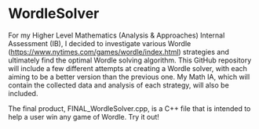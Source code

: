 # WordleSolver

For my Higher Level Mathematics (Analysis & Approaches) Internal Assessment (IB), I decided to investigate various Wordle (https://www.nytimes.com/games/wordle/index.html) strategies and ultimately find the optimal Wordle solving algorithm. This GitHub repository will include a few different attempts at creating a Wordle solver, with each aiming to be a better version than the previous one. My Math IA, which will contain the collected data and analysis of each strategy, will also be included.

The final product, FINAL_WordleSolver.cpp, is a C++ file that is intended to help a user win any game of Wordle. Try it out!

